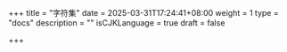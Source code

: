 +++
title = "字符集"
date = 2025-03-31T17:24:41+08:00
weight = 1
type = "docs"
description = ""
isCJKLanguage = true
draft = false

+++
